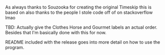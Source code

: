 As always thanks to Souzooka for creating the original Timeskip this is based on also thanks to the people I stole code off of on stackoverflow lmao

TBD: Actually give the Clothes Horse and Gourmet labels an actual order.
Besides that I'm basically done with this for now.

README included with the release goes into more detail on how to use the program.
